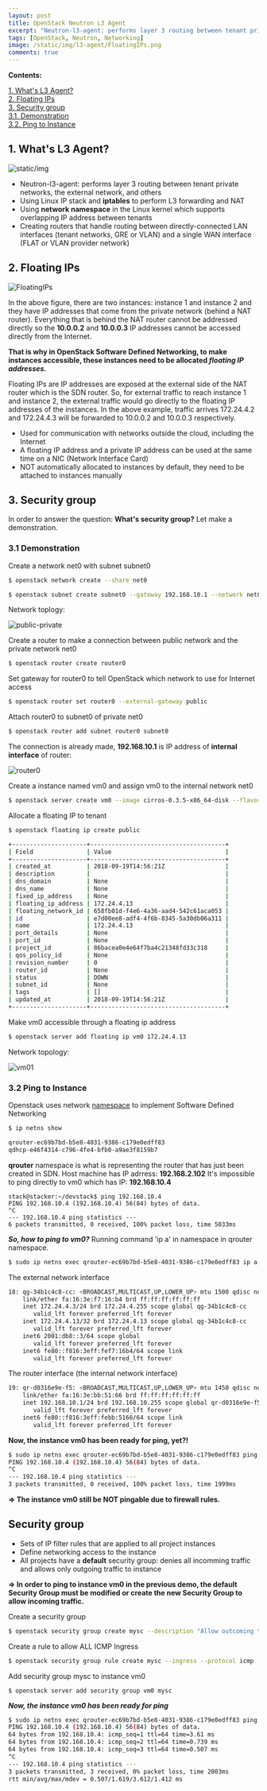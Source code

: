 ```yaml
---
layout: post
title: OpenStack Neutron L3 Agent
excerpt: "Neutron-l3-agent: performs layer 3 routing between tenant private networks, the external network, and others."
tags: [OpenStack, Neutron, Networking]
image: /static/img/l3-agent/FloatingIPs.png
comments: true
---
```


**Contents:**


<!-- MarkdownTOC -->
[1. What's L3 Agent?](#-what-is-l3-agent)  
[2. Floating IPs](#-floating-ips)  
[3. Security group](#-security-group)  
[3.1. Demonstration](#demonstration)  
[3.2. Ping to Instance](#ping-to-instance)   
<!-- /MarkdownTOC -->

<a name="-what-is-l3-agent"><a/>
## 1. What's L3 Agent?

  
![static/img](/static/img/l3-agent/network-traffic-copy.png)  

* Neutron-l3-agent: performs layer 3 routing between tenant private networks, the external network, and others
* Using Linux IP stack and **iptables** to perform L3 forwarding and NAT
* Using **network namespace** in the Linux kernel which supports overlapping IP address between tenants
* Creating routers that handle routing between directly-connected LAN interfaces (tenant networks, GRE or VLAN) and a single WAN interface (FLAT or VLAN provider network)

<a name="-floating-ips"><a/>
## 2. Floating IPs

![FloatingIPs](/static/img/l3-agent/FloatingIPs.png)  

In the above figure, there are two instances: instance 1 and instance 2 and they have IP addresses that come from the private network (behind a NAT router). Everything that is behind the NAT router cannot be addressed directly so the **10.0.0.2** and **10.0.0.3** IP addresses cannot be accessed directly from the Internet.  

**That is why in OpenStack Software Defined Networking, to make instances accessible, these instances need to be allocated *floating IP addresses.***

Floating IPs are IP addresses are exposed at the external side of the NAT router which is the SDN router. So, for external traffic to reach instance 1 and instance 2, the external traffic would go directly to the floating IP addresses of the instances. In the above example, traffic arrives 172.24.4.2 and 172.24.4.3 will be forwarded to 10.0.0.2 and 10.0.0.3 respectively.

* Used for communication with networks outside the cloud, including the Internet
* A floating IP address and a private IP address can be used at the same time on a NIC (Network Interface Card)
* NOT automatically allocated to instances by default, they need to be attached to instances manually


<a name="-security-group"><a/>
## 3. Security group

In order to answer the question: **What's security group?** Let make a demonstration.

<a name="demonstration"><a/>
### 3.1 Demonstration
  
Create a network net0 with subnet subnet0
```bash
$ openstack network create --share net0  

$ openstack subnet create subnet0 --gateway 192.168.10.1 --network net0 --subnet-range 192.168.10.0/24
```
Network toplogy:  

![public-private](/static/img/l3-agent/public-private1.png)


Create a router to make a connection between public network and the private network net0
```bash
$ openstack router create router0
```

Set gateway for router0 to tell OpenStack which network to use for Internet access
```bash
$ openstack router set router0 --external-gateway public
```

Attach router0 to subnet0 of private net0
```bash
$ openstack router add subnet router0 subnet0
```

The connection is already made, **192.168.10.1** is IP address of **internal interface** of router:

![router0](/static/img/l3-agent/attached-router01.png)

Create a instance named vm0 and assign vm0 to the internal network net0
```bash
$ openstack server create vm0 --image cirros-0.3.5-x86_64-disk --flavor m1.tiny --network net0
```

Allocate a floating IP to tenant
```bash
$ openstack floating ip create public

+---------------------+--------------------------------------+
| Field               | Value                                |
+---------------------+--------------------------------------+
| created_at          | 2018-09-19T14:56:21Z                 |
| description         |                                      |
| dns_domain          | None                                 |
| dns_name            | None                                 |
| fixed_ip_address    | None                                 |
| floating_ip_address | 172.24.4.13                          |
| floating_network_id | 658fb01d-f4e6-4a36-aad4-542c61aca053 |
| id                  | e7d00ee8-adf4-4f6b-8345-5a30db06a311 |
| name                | 172.24.4.13                          |
| port_details        | None                                 |
| port_id             | None                                 |
| project_id          | 86bacea0e4e64f7ba4c21348fd33c318     |
| qos_policy_id       | None                                 |
| revision_number     | 0                                    |
| router_id           | None                                 |
| status              | DOWN                                 |
| subnet_id           | None                                 |
| tags                | []                                   |
| updated_at          | 2018-09-19T14:56:21Z                 |
+---------------------+--------------------------------------+
```

Make vm0 accessible through a floating ip address
```bash
$ openstack server add floating ip vm0 172.24.4.13
```

Network topology:

![vm01](/static/img/l3-agent/vm01.png)

<a name="ping-to-instance"><a/>
### 3.2 Ping to Instance

Openstack uses network [namespace](https://truongnh1992.github.io/2018-09-11-network-namespace-in-linux/) to implement Software Defined Networking
```bash
$ ip netns show

qrouter-ec69b7bd-b5e8-4031-9386-c179e0edff83
qdhcp-e46f4314-c796-4fe4-bfb0-a9ae3f8159b7
```
**qrouter** namespace is what is representing the router that has just been created in SDN.
Host machine has IP adrress: **192.168.2.102**
It's impossible to ping directly to vm0 which has IP: **192.168.10.4**
```
stack@stacker:~/devstack$ ping 192.168.10.4
PING 192.168.10.4 (192.168.10.4) 56(84) bytes of data.
^C
--- 192.168.10.4 ping statistics ---
6 packets transmitted, 0 received, 100% packet loss, time 5033ms
```

***So, how to ping to vm0?***
Running command 'ip a' in namespace in qrouter namespace.

```sh
$ sudo ip netns exec qrouter-ec69b7bd-b5e8-4031-9386-c179e0edff83 ip a
```
The external network interface
```sh
18: qg-34b1c4c8-cc: <BROADCAST,MULTICAST,UP,LOWER_UP> mtu 1500 qdisc noqueue state UNKNOWN group default qlen 1
    link/ether fa:16:3e:f7:16:b4 brd ff:ff:ff:ff:ff:ff
    inet 172.24.4.3/24 brd 172.24.4.255 scope global qg-34b1c4c8-cc
       valid_lft forever preferred_lft forever
    inet 172.24.4.13/32 brd 172.24.4.13 scope global qg-34b1c4c8-cc
       valid_lft forever preferred_lft forever
    inet6 2001:db8::3/64 scope global 
       valid_lft forever preferred_lft forever
    inet6 fe80::f816:3eff:fef7:16b4/64 scope link 
       valid_lft forever preferred_lft forever
```

The router interface (the internal network interface)
```sh
19: qr-d0316e9e-f5: <BROADCAST,MULTICAST,UP,LOWER_UP> mtu 1450 qdisc noqueue state UNKNOWN group default qlen 1
    link/ether fa:16:3e:bb:51:66 brd ff:ff:ff:ff:ff:ff
    inet 192.168.10.1/24 brd 192.168.10.255 scope global qr-d0316e9e-f5
       valid_lft forever preferred_lft forever
    inet6 fe80::f816:3eff:febb:5166/64 scope link 
       valid_lft forever preferred_lft forever
```
**Now, the instance vm0 has been ready for ping, yet?!**

```sh
$ sudo ip netns exec qrouter-ec69b7bd-b5e8-4031-9386-c179e0edff83 ping 192.168.10.4
PING 192.168.10.4 (192.168.10.4) 56(84) bytes of data.
^C
--- 192.168.10.4 ping statistics ---
3 packets transmitted, 0 received, 100% packet loss, time 1999ms
```
**=> The instance vm0 still be NOT pingable due to firewall rules.**

## Security group

- Sets of IP filter rules that are applied to all project instances
- Define networking access to the instance
- All projects have a **default** security group: denies all incomming traffic and allows only outgoing traffic to instance

**=> In order to ping to instance vm0 in the previous demo, the default Security Group must be modified or create the new Security Group to allow incoming traffic.**

Create a security group
```sh
$ openstack security group create mysc --description "Allow outcoming traffic"
```
Create a rule to allow ALL ICMP Ingress
```sh
$ openstack security group rule create mysc --ingress --protocol icmp --remote-ip 0.0.0.0/0
```
Add security group mysc to instance vm0
```
$ openstack server add security group vm0 mysc
```
***Now, the instance vm0 has been ready for ping***

```sh
$ sudo ip netns exec qrouter-ec69b7bd-b5e8-4031-9386-c179e0edff83 ping 192.168.10.4
PING 192.168.10.4 (192.168.10.4) 56(84) bytes of data.
64 bytes from 192.168.10.4: icmp_seq=1 ttl=64 time=3.61 ms
64 bytes from 192.168.10.4: icmp_seq=2 ttl=64 time=0.739 ms
64 bytes from 192.168.10.4: icmp_seq=3 ttl=64 time=0.507 ms
^C
--- 192.168.10.4 ping statistics ---
3 packets transmitted, 3 received, 0% packet loss, time 2003ms
rtt min/avg/max/mdev = 0.507/1.619/3.612/1.412 ms
```
